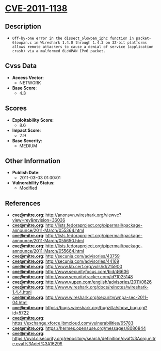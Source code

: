 
# [CVE-2011-1138](https://cve.mitre.org/cgi-bin/cvename.cgi?name=CVE-2011-1138)

## Description

- `Off-by-one error in the dissect_6lowpan_iphc function in packet-6lowpan.c in Wireshark 1.4.0 through 1.4.3 on 32-bit platforms allows remote attackers to cause a denial of service (application crash) via a malformed 6LoWPAN IPv6 packet.`

## Cvss Data

- **Access Vector**:
  - NETWORK
- **Base Score**:
  - 4.3

## Scores

- **Exploitability Score**:
  - 8.6
- **Impact Score**:
  - 2.9
- **Base Severity**:
  - MEDIUM

## Other Information

- **Publish Date**:
  - 2011-03-03 01:00:01
- **Vulnerability Status**:
  - Modified

## References

- **cve@mitre.org**: http://anonsvn.wireshark.org/viewvc?view=rev&revision=36036
- **cve@mitre.org**: http://lists.fedoraproject.org/pipermail/package-announce/2011-March/055364.html
- **cve@mitre.org**: http://lists.fedoraproject.org/pipermail/package-announce/2011-March/055650.html
- **cve@mitre.org**: http://lists.fedoraproject.org/pipermail/package-announce/2011-March/055664.html
- **cve@mitre.org**: http://secunia.com/advisories/43759
- **cve@mitre.org**: http://secunia.com/advisories/44169
- **cve@mitre.org**: http://www.kb.cert.org/vuls/id/215900
- **cve@mitre.org**: http://www.securityfocus.com/bid/46636
- **cve@mitre.org**: http://www.securitytracker.com/id?1025148
- **cve@mitre.org**: http://www.vupen.com/english/advisories/2011/0626
- **cve@mitre.org**: http://www.wireshark.org/docs/relnotes/wireshark-1.4.4.html
- **cve@mitre.org**: http://www.wireshark.org/security/wnpa-sec-2011-04.html
- **cve@mitre.org**: https://bugs.wireshark.org/bugzilla/show_bug.cgi?id=5722
- **cve@mitre.org**: https://exchange.xforce.ibmcloud.com/vulnerabilities/65783
- **cve@mitre.org**: https://hermes.opensuse.org/messages/8086844
- **cve@mitre.org**: https://oval.cisecurity.org/repository/search/definition/oval%3Aorg.mitre.oval%3Adef%3A16299
